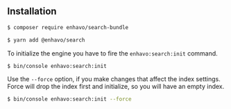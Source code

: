 ## Installation


```bash
$ composer require enhavo/search-bundle
```

```bash
$ yarn add @enhavo/search
```

To initialize the engine you have to fire the `enhavo:search:init` command.

```bash
$ bin/console enhavo:search:init
```

Use the `--force` option, if you make changes
that affect the index settings. Force will drop the index first and initialize, so you will have an empty index.

```bash
$ bin/console enhavo:search:init --force
```
